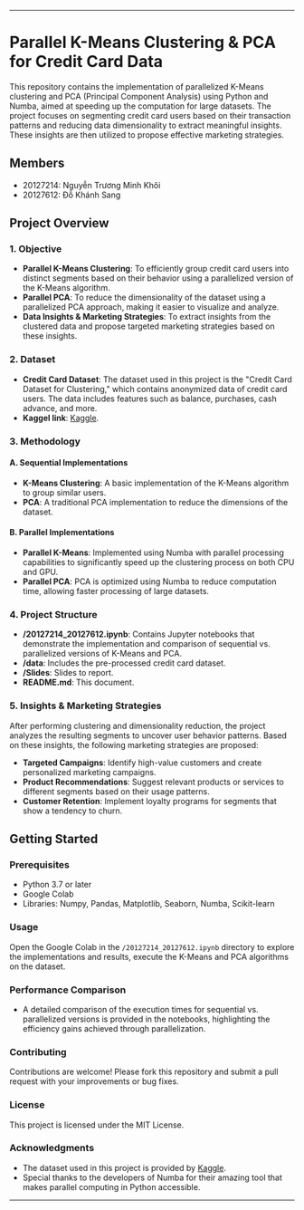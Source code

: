
---

# **Parallel K-Means Clustering & PCA for Credit Card Data**

This repository contains the implementation of parallelized K-Means clustering and PCA (Principal Component Analysis) using Python and Numba, aimed at speeding up the computation for large datasets. The project focuses on segmenting credit card users based on their transaction patterns and reducing data dimensionality to extract meaningful insights. These insights are then utilized to propose effective marketing strategies.

## **Members**
- 20127214: Nguyễn Trương Minh Khôi
- 20127612: Đỗ Khánh Sang

## **Project Overview**

### **1. Objective**
- **Parallel K-Means Clustering**: To efficiently group credit card users into distinct segments based on their behavior using a parallelized version of the K-Means algorithm.
- **Parallel PCA**: To reduce the dimensionality of the dataset using a parallelized PCA approach, making it easier to visualize and analyze.
- **Data Insights & Marketing Strategies**: To extract insights from the clustered data and propose targeted marketing strategies based on these insights.

### **2. Dataset**
- **Credit Card Dataset**: The dataset used in this project is the "Credit Card Dataset for Clustering," which contains anonymized data of credit card users. The data includes features such as balance, purchases, cash advance, and more.
- **Kaggel link**: [Kaggle](https://www.kaggle.com/datasets/arjunbhasin2013/ccdata).

### **3. Methodology**

#### **A. Sequential Implementations**
- **K-Means Clustering**: A basic implementation of the K-Means algorithm to group similar users.
- **PCA**: A traditional PCA implementation to reduce the dimensions of the dataset.

#### **B. Parallel Implementations**
- **Parallel K-Means**: Implemented using Numba with parallel processing capabilities to significantly speed up the clustering process on both CPU and GPU.
- **Parallel PCA**: PCA is optimized using Numba to reduce computation time, allowing faster processing of large datasets.

### **4. Project Structure**
- **/20127214_20127612.ipynb**: Contains Jupyter notebooks that demonstrate the implementation and comparison of sequential vs. parallelized versions of K-Means and PCA.
- **/data**: Includes the pre-processed credit card dataset.
- **/Slides**: Slides to report.
- **README.md**: This document.

### **5. Insights & Marketing Strategies**
After performing clustering and dimensionality reduction, the project analyzes the resulting segments to uncover user behavior patterns. Based on these insights, the following marketing strategies are proposed:
- **Targeted Campaigns**: Identify high-value customers and create personalized marketing campaigns.
- **Product Recommendations**: Suggest relevant products or services to different segments based on their usage patterns.
- **Customer Retention**: Implement loyalty programs for segments that show a tendency to churn.

## **Getting Started**

### **Prerequisites**
- Python 3.7 or later
- Google Colab
- Libraries: Numpy, Pandas, Matplotlib, Seaborn, Numba, Scikit-learn

### **Usage**
Open the Google Colab in the `/20127214_20127612.ipynb` directory to explore the implementations and results, execute the K-Means and PCA algorithms on the dataset.

### **Performance Comparison**
- A detailed comparison of the execution times for sequential vs. parallelized versions is provided in the notebooks, highlighting the efficiency gains achieved through parallelization.

### **Contributing**
Contributions are welcome! Please fork this repository and submit a pull request with your improvements or bug fixes.

### **License**
This project is licensed under the MIT License.

### **Acknowledgments**
- The dataset used in this project is provided by [Kaggle](https://www.kaggle.com/datasets/arjunbhasin2013/ccdata).
- Special thanks to the developers of Numba for their amazing tool that makes parallel computing in Python accessible.

---
